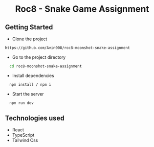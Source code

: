 <h1 align="center">Roc8 - Snake Game Assignment</h1>

## Getting Started

- Clone the project

```bash
https://github.com/Avin008/roc8-moonshot-snake-assignment
```

- Go to the project directory

```bash
  cd roc8-moonshot-snake-assignment
```

- Install dependencies

```bash
  npm install / npm i
```

- Start the server

```bash
  npm run dev
```

<h2>Technologies used</h2>
<ul>
<li>React</li>
<li>TypeScript</li>
<li>Tailwind Css</li>
</ul>

